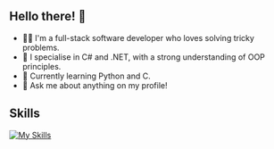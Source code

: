 ## Hello there! 👋

- 🧑‍💻 I'm a full-stack software developer who loves solving tricky problems.
- 📝 I specialise in C# and .NET, with a strong understanding of OOP principles.
- 🏫 Currently learning Python and C.
- 💬 Ask me about anything on my profile!

## Skills
[![My Skills](https://skillicons.dev/icons?i=cs,dotnet,py,js,rails,html,css,git,sqlite,unity,vscode,visualstudio)](https://skillicons.dev)
